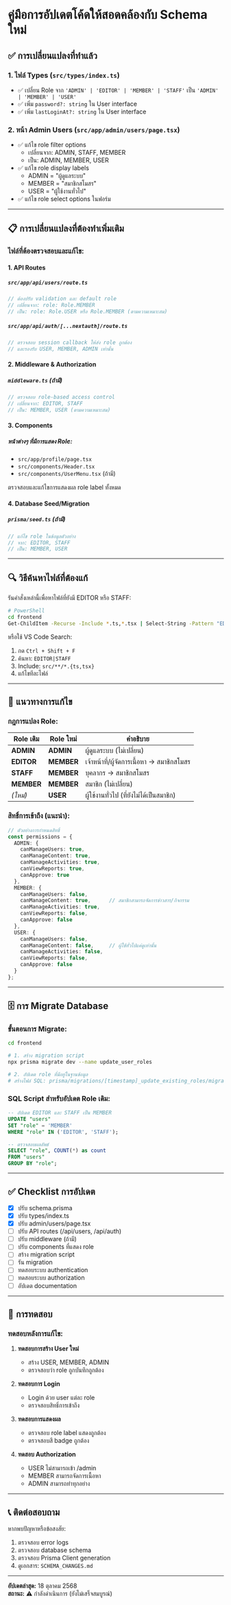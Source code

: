 # คู่มือการอัปเดตโค้ดให้สอดคล้องกับ Schema ใหม่

## ✅ การเปลี่ยนแปลงที่ทำแล้ว

### 1. ไฟล์ Types (`src/types/index.ts`)
- ✅ เปลี่ยน Role จาก `'ADMIN' | 'EDITOR' | 'MEMBER' | 'STAFF'` เป็น `'ADMIN' | 'MEMBER' | 'USER'`
- ✅ เพิ่ม `password?: string` ใน User interface
- ✅ เพิ่ม `lastLoginAt?: string` ใน User interface

### 2. หน้า Admin Users (`src/app/admin/users/page.tsx`)
- ✅ แก้ไข role filter options
  - เปลี่ยนจาก: ADMIN, STAFF, MEMBER
  - เป็น: ADMIN, MEMBER, USER
- ✅ แก้ไข role display labels
  - ADMIN = "ผู้ดูแลระบบ"
  - MEMBER = "สมาชิกสโมสร"
  - USER = "ผู้ใช้งานทั่วไป"
- ✅ แก้ไข role select options ในฟอร์ม

---

## 📋 การเปลี่ยนแปลงที่ต้องทำเพิ่มเติม

### ไฟล์ที่ต้องตรวจสอบและแก้ไข:

#### 1. **API Routes**

##### `src/app/api/users/route.ts`
```typescript
// ต้องปรับ validation และ default role
// เปลี่ยนจาก: role: Role.MEMBER
// เป็น: role: Role.USER หรือ Role.MEMBER (ตามความเหมาะสม)
```

##### `src/app/api/auth/[...nextauth]/route.ts`
```typescript
// ตรวจสอบ session callback ให้ส่ง role ถูกต้อง
// และรองรับ USER, MEMBER, ADMIN เท่านั้น
```

#### 2. **Middleware & Authorization**

##### `middleware.ts` (ถ้ามี)
```typescript
// ตรวจสอบ role-based access control
// เปลี่ยนจาก: EDITOR, STAFF
// เป็น: MEMBER, USER (ตามความเหมาะสม)
```

#### 3. **Components**

##### หน้าต่างๆ ที่มีการแสดง Role:
- `src/app/profile/page.tsx`
- `src/components/Header.tsx`
- `src/components/UserMenu.tsx` (ถ้ามี)

ตรวจสอบและแก้ไขการแสดงผล role label ทั้งหมด

#### 4. **Database Seed/Migration**

##### `prisma/seed.ts` (ถ้ามี)
```typescript
// แก้ไข role ในข้อมูลตัวอย่าง
// จาก: EDITOR, STAFF
// เป็น: MEMBER, USER
```

---

## 🔍 วิธีค้นหาไฟล์ที่ต้องแก้

รันคำสั่งเหล่านี้เพื่อหาไฟล์ที่ยังมี EDITOR หรือ STAFF:

```bash
# PowerShell
cd frontend
Get-ChildItem -Recurse -Include *.ts,*.tsx | Select-String -Pattern "EDITOR|STAFF" | Select-Object Path,LineNumber,Line
```

หรือใช้ VS Code Search:
1. กด `Ctrl + Shift + F`
2. ค้นหา: `EDITOR|STAFF`
3. Include: `src/**/*.{ts,tsx}`
4. แก้ไขทีละไฟล์

---

## 📝 แนวทางการแก้ไข

### กฎการแปลง Role:

| Role เดิม | Role ใหม่ | คำอธิบาย |
|-----------|-----------|----------|
| **ADMIN** | **ADMIN** | ผู้ดูแลระบบ (ไม่เปลี่ยน) |
| **EDITOR** | **MEMBER** | เจ้าหน้าที่/ผู้จัดการเนื้อหา → สมาชิกสโมสร |
| **STAFF** | **MEMBER** | บุคลากร → สมาชิกสโมสร |
| **MEMBER** | **MEMBER** | สมาชิก (ไม่เปลี่ยน) |
| *(ใหม่)* | **USER** | ผู้ใช้งานทั่วไป (ที่ยังไม่ได้เป็นสมาชิก) |

### สิทธิ์การเข้าถึง (แนะนำ):

```typescript
// ตัวอย่างการกำหนดสิทธิ์
const permissions = {
  ADMIN: {
    canManageUsers: true,
    canManageContent: true,
    canManageActivities: true,
    canViewReports: true,
    canApprove: true
  },
  MEMBER: {
    canManageUsers: false,
    canManageContent: true,      // สมาชิกสามารถจัดการข่าวสาร/กิจกรรม
    canManageActivities: true,
    canViewReports: false,
    canApprove: false
  },
  USER: {
    canManageUsers: false,
    canManageContent: false,     // ผู้ใช้ทั่วไปแค่ดูเท่านั้น
    canManageActivities: false,
    canViewReports: false,
    canApprove: false
  }
};
```

---

## 🗄️ การ Migrate Database

### ขั้นตอนการ Migrate:

```bash
cd frontend

# 1. สร้าง migration script
npx prisma migrate dev --name update_user_roles

# 2. อัปเดต role ที่มีอยู่ในฐานข้อมูล
# สร้างไฟล์ SQL: prisma/migrations/[timestamp]_update_existing_roles/migration.sql
```

### SQL Script สำหรับอัปเดต Role เดิม:

```sql
-- อัปเดต EDITOR และ STAFF เป็น MEMBER
UPDATE "users" 
SET "role" = 'MEMBER' 
WHERE "role" IN ('EDITOR', 'STAFF');

-- ตรวจสอบผลลัพธ์
SELECT "role", COUNT(*) as count 
FROM "users" 
GROUP BY "role";
```

---

## ✅ Checklist การอัปเดต

- [x] ปรับ schema.prisma
- [x] ปรับ types/index.ts
- [x] ปรับ admin/users/page.tsx
- [ ] ปรับ API routes (/api/users, /api/auth)
- [ ] ปรับ middleware (ถ้ามี)
- [ ] ปรับ components ที่แสดง role
- [ ] สร้าง migration script
- [ ] รัน migration
- [ ] ทดสอบระบบ authentication
- [ ] ทดสอบระบบ authorization
- [ ] อัปเดต documentation

---

## 🧪 การทดสอบ

### ทดสอบหลังการแก้ไข:

1. **ทดสอบการสร้าง User ใหม่**
   - สร้าง USER, MEMBER, ADMIN
   - ตรวจสอบว่า role ถูกบันทึกถูกต้อง

2. **ทดสอบการ Login**
   - Login ด้วย user แต่ละ role
   - ตรวจสอบสิทธิ์การเข้าถึง

3. **ทดสอบการแสดงผล**
   - ตรวจสอบ role label แสดงถูกต้อง
   - ตรวจสอบสี badge ถูกต้อง

4. **ทดสอบ Authorization**
   - USER ไม่สามารถเข้า /admin
   - MEMBER สามารถจัดการเนื้อหา
   - ADMIN สามารถทำทุกอย่าง

---

## 📞 ติดต่อสอบถาม

หากพบปัญหาหรือข้อสงสัย:
1. ตรวจสอบ error logs
2. ตรวจสอบ database schema
3. ตรวจสอบ Prisma Client generation
4. ดูเอกสาร: `SCHEMA_CHANGES.md`

---

**อัปเดตล่าสุด:** 18 ตุลาคม 2568  
**สถานะ:** ⚠️ กำลังดำเนินการ (ยังไม่เสร็จสมบูรณ์)
